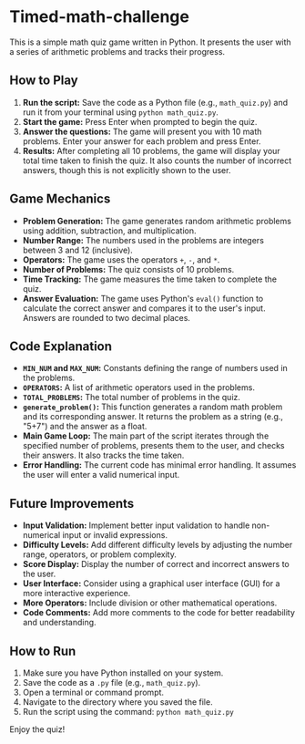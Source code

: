 # Timed-math-challenge

This is a simple math quiz game written in Python. It presents the user with a series of arithmetic problems and tracks their progress.

## How to Play

1.  **Run the script:** Save the code as a Python file (e.g., `math_quiz.py`) and run it from your terminal using `python math_quiz.py`.
2.  **Start the game:** Press Enter when prompted to begin the quiz.
3.  **Answer the questions:** The game will present you with 10 math problems.  Enter your answer for each problem and press Enter.
4.  **Results:** After completing all 10 problems, the game will display your total time taken to finish the quiz.  It also counts the number of incorrect answers, though this is not explicitly shown to the user.

## Game Mechanics

*   **Problem Generation:** The game generates random arithmetic problems using addition, subtraction, and multiplication.
*   **Number Range:** The numbers used in the problems are integers between 3 and 12 (inclusive).
*   **Operators:** The game uses the operators `+`, `-`, and `*`.
*   **Number of Problems:** The quiz consists of 10 problems.
*   **Time Tracking:** The game measures the time taken to complete the quiz.
*   **Answer Evaluation:** The game uses Python's `eval()` function to calculate the correct answer and compares it to the user's input.  Answers are rounded to two decimal places.

## Code Explanation

*   **`MIN_NUM` and `MAX_NUM`:** Constants defining the range of numbers used in the problems.
*   **`OPERATORS`:** A list of arithmetic operators used in the problems.
*   **`TOTAL_PROBLEMS`:** The total number of problems in the quiz.
*   **`generate_problem()`:** This function generates a random math problem and its corresponding answer.  It returns the problem as a string (e.g., "5+7") and the answer as a float.
*   **Main Game Loop:** The main part of the script iterates through the specified number of problems, presents them to the user, and checks their answers.  It also tracks the time taken.
*   **Error Handling:** The current code has minimal error handling.  It assumes the user will enter a valid numerical input.

## Future Improvements

*   **Input Validation:** Implement better input validation to handle non-numerical input or invalid expressions.
*   **Difficulty Levels:** Add different difficulty levels by adjusting the number range, operators, or problem complexity.
*   **Score Display:** Display the number of correct and incorrect answers to the user.
*   **User Interface:** Consider using a graphical user interface (GUI) for a more interactive experience.
*   **More Operators:** Include division or other mathematical operations.
*   **Code Comments:** Add more comments to the code for better readability and understanding.

## How to Run

1.  Make sure you have Python installed on your system.
2.  Save the code as a `.py` file (e.g., `math_quiz.py`).
3.  Open a terminal or command prompt.
4.  Navigate to the directory where you saved the file.
5.  Run the script using the command: `python math_quiz.py`

Enjoy the quiz!
